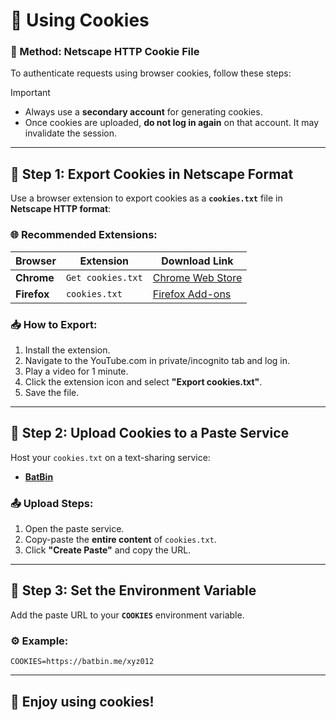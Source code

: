 # **📜 Using Cookies**

### **🔹 Method: Netscape HTTP Cookie File**
To authenticate requests using browser cookies, follow these steps:

> [!IMPORTANT]
> - Always use a **secondary account** for generating cookies.
> - Once cookies are uploaded, **do not log in again** on that account. It may invalidate the session.

---

## **📌 Step 1: Export Cookies in Netscape Format**
Use a browser extension to export cookies as a **`cookies.txt`** file in **Netscape HTTP format**:

### **🌐 Recommended Extensions:**  
| Browser     | Extension         | Download Link                                                                                                      |  
|-------------|-------------------|--------------------------------------------------------------------------------------------------------------------|  
| **Chrome**  | `Get cookies.txt` | [Chrome Web Store](https://chromewebstore.google.com/detail/get-cookiestxt-clean/ahmnmhfbokciafffnknlekllgcnafnie) |  
| **Firefox** | `cookies.txt`     | [Firefox Add-ons](https://addons.mozilla.org/en-US/firefox/addon/cookies-txt/)                                     |  

### **📥 How to Export:**
1. Install the extension.
2. Navigate to the YouTube.com in private/incognito tab and log in.
3. Play a video for 1 minute.
4. Click the extension icon and select **"Export cookies.txt"**.
5. Save the file.

---

## **📌 Step 2: Upload Cookies to a Paste Service**  
Host your `cookies.txt` on a text-sharing service:  

- **[BatBin](https://batbin.me)**

### **📤 Upload Steps:**  
1. Open the paste service.  
2. Copy-paste the **entire content** of `cookies.txt`.  
3. Click **"Create Paste"** and copy the URL.  

---

## **📌 Step 3: Set the Environment Variable**  
Add the paste URL to your **`COOKIES`** environment variable.  

### **⚙️ Example:**  
```env
COOKIES=https://batbin.me/xyz012
```  

---

## **🎉 Enjoy using cookies!**
